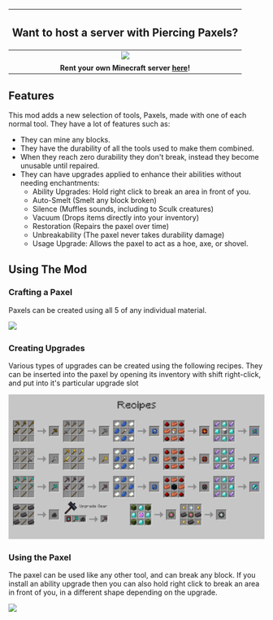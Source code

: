 |                 <h2>Want to host a server with Piercing Paxels?</h2>                 |
|:------------------------------------------------------------------------------------:|
| <a href="http://bloom.amymialee.xyz"><img src="https://i.imgur.com/h4556XW.gif"></a> |
|  **Rent your own Minecraft server <a href="http://bloom.amymialee.xyz">here</a>!**   |

## Features

This mod adds a new selection of tools, Paxels, made with one of each normal tool. They have a lot of features such as:

- They can mine any blocks.
- They have the durability of all the tools used to make them combined.
- When they reach zero durability they don't break, instead they become unusable until repaired.
- They can have upgrades applied to enhance their abilities without needing enchantments:
  - Ability Upgrades: Hold right click to break an area in front of you.
  - Auto-Smelt (Smelt any block broken)
  - Silence (Muffles sounds, including to Sculk creatures)
  - Vacuum (Drops items directly into your inventory)
  - Restoration (Repairs the paxel over time)
  - Unbreakability (The paxel never takes durability damage)
  - Usage Upgrade: Allows the paxel to act as a hoe, axe, or shovel.

## Using The Mod


### Crafting a Paxel

Paxels can be created using all 5 of any individual material.

<img src="https://github.com/AmyMialeeMods/piercingpaxels/blob/main/assets/recipe.png?raw=true"><br>


### Creating Upgrades

Various types of upgrades can be created using the following recipes.
They can be inserted into the paxel by opening its inventory with shift right-click, and put into it's particular upgrade slot

<img src="https://github.com/AmyMialeeMods/piercingpaxels/blob/main/assets/recipes.png?raw=true"><br>


### Using the Paxel 

The paxel can be used like any other tool, and can break any block.
If you install an ability upgrade then you can also hold right click to break an area in front of you, in a different shape depending on the upgrade.

<img src="https://github.com/AmyMialeeMods/piercingpaxels/blob/main/assets/max.png?raw=true"><br>